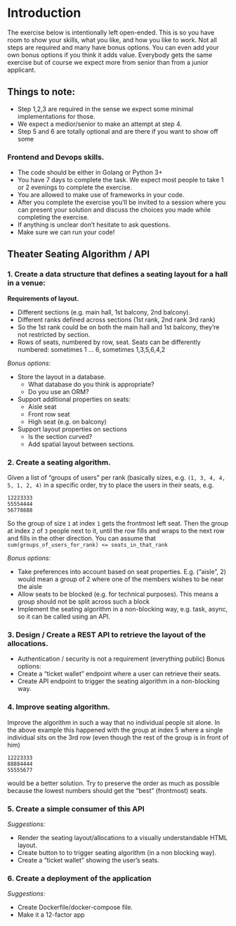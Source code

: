 # Introduction

The exercise below is intentionally left open-ended. This is so you have room to show your skills, what you like, and how you like to work. Not all steps are required and many have bonus options. You can even add your own bonus options if you think it adds value.
Everybody gets the same exercise but of course we expect more from senior than from a junior applicant.

## Things to note:

- Step 1,2,3 are required in the sense we expect some minimal implementations for those.
- We expect a medior/senior to make an attempt at step 4.
- Step 5 and 6 are totally optional and are there if you want to show off some

### Frontend and Devops skills.

- The code should be either in Golang or Python 3+
- You have 7 days to complete the task. We expect most people to take 1 or 2 evenings to complete the exercise.
- You are allowed to make use of frameworks in your code.
- After you complete the exercise you’ll be invited to a session where you can present your solution and discuss the choices you made while completing the exercise.
- If anything is unclear don’t hesitate to ask questions.
- Make sure we can run your code!

## Theater Seating Algorithm / API

### 1. Create a data structure that defines a seating layout for a hall in a venue:

**Requirements of layout.**
- Different sections (e.g. main hall, 1st balcony, 2nd balcony).
- Different ranks defined across sections (1st rank, 2nd rank 3rd rank)
- So the 1st rank could be on both the main hall and 1st balcony, they’re not restricted by section.
- Rows of seats, numbered by row, seat. Seats can be differently numbered: sometimes 1 ... 6, sometimes 1,3,5,6,4,2

*Bonus options:*
- Store the layout in a database.
    - What database do you think is appropriate? 
    - Do you use an ORM?
- Support additional properties on seats:
    - Aisle seat
    - Front row seat
    - High seat (e.g. on balcony)
- Support layout properties on sections
    - Is the section curved?
    - Add spatial layout between sections.

### 2. Create a seating algorithm.

Given a list of “groups of users” per rank (basically sizes, e.g. `(1, 3, 4, 4, 5, 1, 2, 4)` in a specific order,
try to place the users in their seats, e.g.

    12223333
    55554444
    56778888

So the group of size `1` at index `1` gets the frontmost left seat. Then the group at index `2` of `3` people next to it, until the row fills and wraps to the next row and fills in the other direction. You can assume that `sum(groups_of_users_for_rank) <= seats_in_that_rank` 

*Bonus options:*
- Take preferences into account based on seat properties. E.g. (“aisle”, 2) would mean a group of 2 where one of the members wishes to be near the aisle
- Allow seats to be blocked (e.g. for technical purposes). This means a group should not be split across such a block
- Implement the seating algorithm in a non-blocking way, e.g. task, async, so it can be called using an API.

### 3. Design / Create a REST API to retrieve the layout of the allocations.

- Authentication / security is not a requirement (everything public) Bonus options:
- Create a “ticket wallet” endpoint where a user can retrieve their seats.
- Create API endpoint to trigger the seating algorithm in a non-blocking way.

### 4. Improve seating algorithm.

Improve the algorithm in such a way that no individual people sit alone. In the above example this happened with the group at index 5 where a single individual sits on the 3rd row (even though the rest of the group is in front of him)

    12223333
    88884444
    55555677

would be a better solution. Try to preserve the order as much as possible because the lowest numbers should get the “best” (frontmost) seats.

### 5. Create a simple consumer of this API

*Suggestions:*
- Render the seating layout/allocations to a visually understandable HTML layout.
- Create button to to trigger seating algorithm (in a non blocking way).
- Create a “ticket wallet” showing the user’s seats.

### 6. Create a deployment of the application

*Suggestions:*
- Create Dockerfile/docker-compose file.
- Make it a 12-factor app